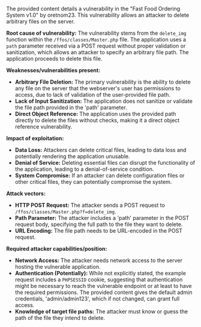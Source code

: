 The provided content details a vulnerability in the "Fast Food Ordering System v1.0" by oretnom23. This vulnerability allows an attacker to delete arbitrary files on the server.

**Root cause of vulnerability:**
The vulnerability stems from the `delete_img` function within the `/ffos/classes/Master.php` file. The application uses a `path` parameter received via a POST request without proper validation or sanitization, which allows an attacker to specify an arbitrary file path. The application proceeds to delete this file.

**Weaknesses/vulnerabilities present:**
- **Arbitrary File Deletion:** The primary vulnerability is the ability to delete any file on the server that the webserver's user has permissions to access, due to lack of validation of the user-provided file path.
- **Lack of Input Sanitization:** The application does not sanitize or validate the file path provided in the 'path' parameter.
- **Direct Object Reference:** The application uses the provided path directly to delete the files without checks, making it a direct object reference vulnerability.

**Impact of exploitation:**
- **Data Loss:** Attackers can delete critical files, leading to data loss and potentially rendering the application unusable.
- **Denial of Service:** Deleting essential files can disrupt the functionality of the application, leading to a denial-of-service condition.
- **System Compromise:**  If an attacker can delete configuration files or other critical files, they can potentially compromise the system.

**Attack vectors:**
- **HTTP POST Request:** The attacker sends a POST request to `/ffos/classes/Master.php?f=delete_img`.
- **Path Parameter:** The attacker includes a 'path' parameter in the POST request body, specifying the full path to the file they want to delete.
- **URL Encoding:** The file path needs to be URL-encoded in the POST request.

**Required attacker capabilities/position:**
- **Network Access:** The attacker needs network access to the server hosting the vulnerable application.
- **Authentication (Potentially):** While not explicitly stated, the example request includes a `PHPSESSID` cookie, suggesting that authentication might be necessary to reach the vulnerable endpoint or at least to have the required permissions. The provided content gives the default admin credentials, 'admin/admin123', which if not changed, can grant full access.
- **Knowledge of target file paths:** The attacker must know or guess the path of the file they intend to delete.